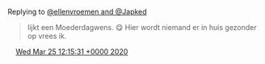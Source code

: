 Replying to [@ellenvroemen and @Japked](https://twitter.com/ellenvroemen/status/1242713600470536192)

> lijkt een Moederdagwens\. 😋 Hier wordt niemand er in huis gezonder op vrees ik\.

<img src="../../media/tweet.ico" width="12" /> [Wed Mar 25 12:15:31 +0000 2020](https://twitter.com/DromerDenker/status/1242787194902806531)